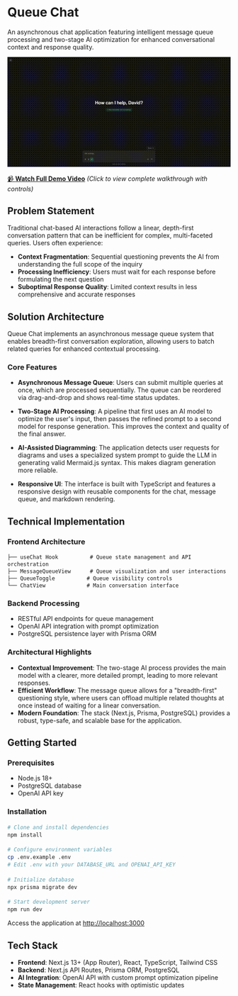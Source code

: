 # Queue Chat

An asynchronous chat application featuring intelligent message queue processing and two-stage AI optimization for enhanced conversational context and response quality.

![Queue Chat Demo](./public/demo.gif)

[📹 **Watch Full Demo Video**](./public/demo.mp4) *(Click to view complete walkthrough with controls)*

## Problem Statement

Traditional chat-based AI interactions follow a linear, depth-first conversation pattern that can be inefficient for complex, multi-faceted queries. Users often experience:

- **Context Fragmentation**: Sequential questioning prevents the AI from understanding the full scope of the inquiry
- **Processing Inefficiency**: Users must wait for each response before formulating the next question
- **Suboptimal Response Quality**: Limited context results in less comprehensive and accurate responses

## Solution Architecture

Queue Chat implements an asynchronous message queue system that enables breadth-first conversation exploration, allowing users to batch related queries for enhanced contextual processing.

### Core Features

- **Asynchronous Message Queue**: Users can submit multiple queries at once, which are processed sequentially. The queue can be reordered via drag-and-drop and shows real-time status updates.

- **Two-Stage AI Processing**: A pipeline that first uses an AI model to optimize the user's input, then passes the refined prompt to a second model for response generation. This improves the context and quality of the final answer.

- **AI-Assisted Diagramming**: The application detects user requests for diagrams and uses a specialized system prompt to guide the LLM in generating valid Mermaid.js syntax. This makes diagram generation more reliable.

- **Responsive UI**: The interface is built with TypeScript and features a responsive design with reusable components for the chat, message queue, and markdown rendering.

## Technical Implementation

### Frontend Architecture
```
├── useChat Hook          # Queue state management and API orchestration
├── MessageQueueView      # Queue visualization and user interactions  
├── QueueToggle          # Queue visibility controls
└── ChatView             # Main conversation interface
```

### Backend Processing
- RESTful API endpoints for queue management
- OpenAI API integration with prompt optimization
- PostgreSQL persistence layer with Prisma ORM

### Architectural Highlights
- **Contextual Improvement**: The two-stage AI process provides the main model with a clearer, more detailed prompt, leading to more relevant responses.
- **Efficient Workflow**: The message queue allows for a "breadth-first" questioning style, where users can offload multiple related thoughts at once instead of waiting for a linear conversation.
- **Modern Foundation**: The stack (Next.js, Prisma, PostgreSQL) provides a robust, type-safe, and scalable base for the application.

## Getting Started

### Prerequisites
- Node.js 18+
- PostgreSQL database
- OpenAI API key

### Installation

```bash
# Clone and install dependencies
npm install

# Configure environment variables
cp .env.example .env
# Edit .env with your DATABASE_URL and OPENAI_API_KEY

# Initialize database
npx prisma migrate dev

# Start development server
npm run dev
```

Access the application at [http://localhost:3000](http://localhost:3000)

## Tech Stack

- **Frontend**: Next.js 13+ (App Router), React, TypeScript, Tailwind CSS
- **Backend**: Next.js API Routes, Prisma ORM, PostgreSQL
- **AI Integration**: OpenAI API with custom prompt optimization pipeline
- **State Management**: React hooks with optimistic updates